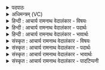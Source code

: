 <details><summary>पदपाठः</summary>

आ꣢त्। ई꣣म्। हꣳसः꣢। य꣡था꣢꣯। ग꣣ण꣢म्। वि꣡श्व꣢꣯स्य। अ꣣वीवशत्। मति꣢म्। अ꣡त्यः꣢꣯। न। गो꣡भिः꣢꣯। अ꣣ज्यते। ७७०।
</details>

<details><summary>अधिमन्त्रम् (VC)</summary>

- पवमानः सोमः
- श्यावाश्व आत्रेयः
- गायत्री
- षड्जः
</details>

<details><summary>हिन्दी : आचार्य रामनाथ वेदालंकार - विषयः</summary>

अगले मन्त्र में अध्यात्मज्ञान और ब्रह्मानन्द का कर्तृत्व वर्णित है।
</details>

<details><summary>हिन्दी : आचार्य रामनाथ वेदालंकार - पदार्थः</summary>

पदार्थान्वयभाषाः -  (आत्) ग्रहण किये जाने के अनन्तर (ईम्) यह अध्यात्मज्ञान का और ब्रह्मानन्द का रस (यथा) जैसे (हंसः) सूर्य (गणम्) भूमि, चन्द्रमा आदि ग्रह-उपग्रहों के गण को वश में किये हुए है, वैसे ही (विश्वस्य) सब उपासकों की (मतिम्) बुद्धि को (अवीवशत्) वश में कर लेता है, बुद्धि में छा जाता है। और, (अत्यः न) घोड़ा जैसे (गोभिः) जलों से (अज्यते) स्नान करा कर साफ किया जाता है, वैसे ही यह अध्यात्मज्ञान का रस (गोभिः) वेद-वाणियों से (अज्यते) प्रकट किया जाता है ॥२॥ इस मन्त्र में दो उपमाओं की संसृष्टि है ॥२॥
</details>

<details><summary>हिन्दी : आचार्य रामनाथ वेदालंकार - भावार्थः</summary>

भावार्थभाषाः -  ब्रह्मज्ञान का और ब्रह्मानन्द का रस उपासक के आत्मा,मन,बुद्धि आदि में जब व्याप जाता है,तब उसकी तरङ्गों से तरङ्गित हुआ वह उपासक महाभाग्य का अनुभव करता है ॥२॥
</details>

<details><summary>संस्कृत : आचार्य रामनाथ वेदालंकार - विषयः</summary>

अथाध्यात्मज्ञानस्य ब्रह्मानन्दस्य च कर्तृत्वमाह।
</details>

<details><summary>संस्कृत : आचार्य रामनाथ वेदालंकार - पदार्थः</summary>

पदार्थान्वयभाषाः -  (आत्) ग्रहणानन्तरम् (ईम्) एषः अध्यात्मज्ञानरसः ब्रह्मानन्दरसश्च (यथा) येन प्रकारेण (हंसः) सूर्यः (गणम्) पृथिवीचन्द्रादिकं ग्रहोपग्रहगणं वशं नयति, तथैव (विश्वस्य) सर्वस्य उपासकजनस्य (मतिम्) बुद्धिम् (अवीवशत्) वशं नयति। [वशं करोति वशयति, तस्य लुङि रूपम्। वर्तमाने लुङ्।] किञ्च (अत्यः न) अश्वः यथा। [अत्यः इति अश्वनाम। निघं० १।१४।] (गोभिः) उदकैः [गावः उदकानि निरुक्ते (६।५) प्रोक्तानि।] (अज्यते) मृज्यते, तथैव एषः अध्यात्मज्ञानरसः (गोभिः) वेदवाग्भिः (अज्यते) व्यज्यते प्रकाश्यते। [अञ्जू व्यक्तिम्रक्षणकान्तिगतिषु] ॥२॥ अत्र द्वयोरुपमयोः संसृष्टिः ॥२॥
</details>

<details><summary>संस्कृत : आचार्य रामनाथ वेदालंकार - भावार्थः</summary>

भावार्थभाषाः -  ब्रह्मज्ञानरसो ब्रह्मानन्दरसश्चोपासकस्यात्ममनोबुद्ध्यादिकं यदा व्याप्नोति तदा तत्तरङ्गैस्तरङ्गितः स माहाभाग्यमनुभवति ॥२॥
</details>

<details><summary>संस्कृत : आचार्य रामनाथ वेदालंकार - पादटिप्पनी</summary>

टिप्पणी:   २.ऋ० ९।३२।३।
</details>